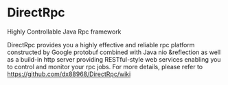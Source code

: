 DirectRpc
=========

Highly Controllable Java Rpc framework

DirectRpc provides you a highly effective and reliable rpc platform constructed by Google protobuf combined with Java nio &reflection as well as a build-in http server providing RESTful-style web services enabling you to control and monitor your rpc jobs.
For more details, please refer to https://github.com/dx88968/DirectRpc/wiki
